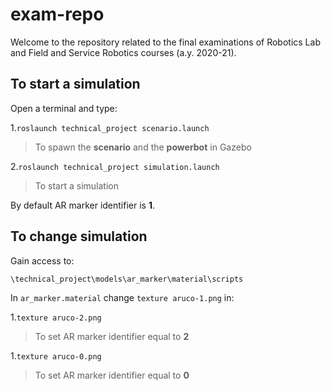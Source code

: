 # exam-repo
Welcome to the repository related to the final examinations of Robotics Lab and Field and Service Robotics courses (a.y. 2020-21).

## To start a simulation

Open a terminal and type:

1.`roslaunch technical_project scenario.launch`
>To spawn the **scenario** and the **powerbot** in Gazebo
 
2.`roslaunch technical_project simulation.launch`
>To start a simulation

By default AR marker identifier is **1**. 

## To change simulation

Gain access to:

`\technical_project\models\ar_marker\material\scripts`

In `ar_marker.material` change `texture aruco-1.png` in:

1.`texture aruco-2.png`
>To set AR marker identifier equal to **2**

1.`texture aruco-0.png`
>To set AR marker identifier equal to **0**
